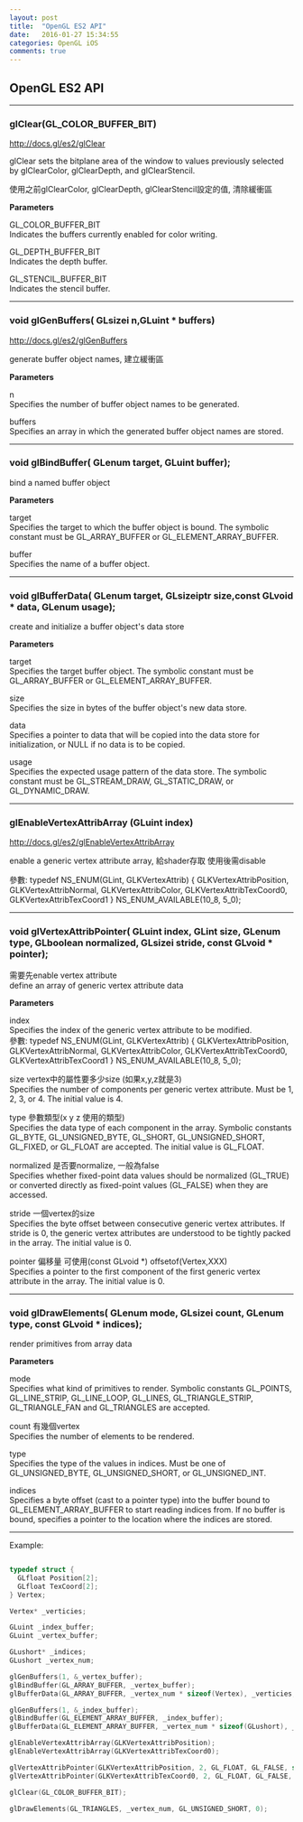 ```yaml
---
layout: post
title:  "OpenGL ES2 API"
date:   2016-01-27 15:34:55
categories: OpenGL iOS
comments: true
---
```


## OpenGL ES2 API

----------

### **glClear(GL_COLOR_BUFFER_BIT)**

<http://docs.gl/es2/glClear>

glClear sets the bitplane area of the window to values previously selected by glClearColor, glClearDepth, and glClearStencil.  

使用之前glClearColor, glClearDepth, glClearStencil設定的值, 清除緩衝區  

**Parameters**  

GL_COLOR_BUFFER_BIT  
Indicates the buffers currently enabled for color writing.

GL_DEPTH_BUFFER_BIT  
Indicates the depth buffer.

GL_STENCIL_BUFFER_BIT  
Indicates the stencil buffer.


----------

### **void glGenBuffers(	GLsizei  	n,GLuint *  	buffers)**

http://docs.gl/es2/glGenBuffers

generate buffer object names, 建立緩衝區  

**Parameters**  

n  
Specifies the number of buffer object names to be generated.  

buffers  
Specifies an array in which the generated buffer object names are stored.



----------

### **void glBindBuffer(	GLenum target, GLuint buffer);**

bind a named buffer object

**Parameters**  

target  
Specifies the target to which the buffer object is bound. The symbolic constant must be GL_ARRAY_BUFFER or GL_ELEMENT_ARRAY_BUFFER.  

buffer  
Specifies the name of a buffer object.  



----------

### **void glBufferData(	GLenum target, GLsizeiptr size,const GLvoid * data, GLenum usage);**

create and initialize a buffer object's data store

**Parameters**  

target  
Specifies the target buffer object. The symbolic constant must be GL_ARRAY_BUFFER or GL_ELEMENT_ARRAY_BUFFER.  

size  
Specifies the size in bytes of the buffer object's new data store.  

data  
Specifies a pointer to data that will be copied into the data store for initialization, or NULL if no data is to be copied.  

usage  
Specifies the expected usage pattern of the data store. The symbolic constant must be GL_STREAM_DRAW, GL_STATIC_DRAW, or GL_DYNAMIC_DRAW.  



----------

### **glEnableVertexAttribArray (GLuint index)**

http://docs.gl/es2/glEnableVertexAttribArray

enable a generic vertex attribute array, 給shader存取
使用後需disable

參數:
typedef NS_ENUM(GLint, GLKVertexAttrib)
{
    GLKVertexAttribPosition,
    GLKVertexAttribNormal,
    GLKVertexAttribColor,
    GLKVertexAttribTexCoord0,
    GLKVertexAttribTexCoord1
} NS_ENUM_AVAILABLE(10_8, 5_0);


----------

### **void glVertexAttribPointer( GLuint index, GLint size, GLenum type, GLboolean normalized, GLsizei stride, const GLvoid * pointer);**

需要先enable vertex attribute  
define an array of generic vertex attribute data  

**Parameters**  

index  
Specifies the index of the generic vertex attribute to be modified.  
參數:
typedef NS_ENUM(GLint, GLKVertexAttrib)
{
    GLKVertexAttribPosition,
    GLKVertexAttribNormal,
    GLKVertexAttribColor,
    GLKVertexAttribTexCoord0,
    GLKVertexAttribTexCoord1
} NS_ENUM_AVAILABLE(10_8, 5_0);

size vertex中的屬性要多少size (如果x,y,z就是3)  
Specifies the number of components per generic vertex attribute. Must be 1, 2, 3, or 4. The initial value is 4.  

type 參數類型(x y z 使用的類型)  
Specifies the data type of each component in the array. Symbolic constants GL_BYTE, GL_UNSIGNED_BYTE, GL_SHORT, GL_UNSIGNED_SHORT, GL_FIXED, or GL_FLOAT are accepted. The initial value is GL_FLOAT.  

normalized 是否要normalize, 一般為false  
Specifies whether fixed-point data values should be normalized (GL_TRUE) or converted directly as fixed-point values (GL_FALSE) when they are accessed.  

stride 一個vertex的size  
Specifies the byte offset between consecutive generic vertex attributes. If stride is 0, the generic vertex attributes are understood to be tightly packed in the array. The initial value is 0.  

pointer  偏移量 可使用(const GLvoid *) offsetof(Vertex,XXX)  
Specifies a pointer to the first component of the first generic vertex attribute in the array. The initial value is 0.  


----------

### **void glDrawElements( GLenum mode, GLsizei count, GLenum type, const GLvoid * indices);**

render primitives from array data  

**Parameters**  

mode  
Specifies what kind of primitives to render. Symbolic constants GL_POINTS, GL_LINE_STRIP, GL_LINE_LOOP, GL_LINES, GL_TRIANGLE_STRIP, GL_TRIANGLE_FAN and GL_TRIANGLES are accepted.  

count 有幾個vertex  
Specifies the number of elements to be rendered.  

type  
Specifies the type of the values in indices. Must be one of GL_UNSIGNED_BYTE, GL_UNSIGNED_SHORT, or GL_UNSIGNED_INT.  

indices  
Specifies a byte offset (cast to a pointer type) into the buffer bound to GL_ELEMENT_ARRAY_BUFFER to start reading indices from. If no buffer is bound, specifies a pointer to the location where the indices are stored.  



----------
Example:

```c

typedef struct {
  GLfloat Position[2];
  GLfloat TexCoord[2];
} Vertex;

Vertex* _verticies;

GLuint _index_buffer;
GLuint _vertex_buffer;

GLushort* _indices;
GLushort _vertex_num;

glGenBuffers(1, &_vertex_buffer);
glBindBuffer(GL_ARRAY_BUFFER, _vertex_buffer);
glBufferData(GL_ARRAY_BUFFER, _vertex_num * sizeof(Vertex), _verticies, GL_STATIC_DRAW);

glGenBuffers(1, &_index_buffer);
glBindBuffer(GL_ELEMENT_ARRAY_BUFFER, _index_buffer);
glBufferData(GL_ELEMENT_ARRAY_BUFFER, _vertex_num * sizeof(GLushort), _indices, GL_STATIC_DRAW);

glEnableVertexAttribArray(GLKVertexAttribPosition);
glEnableVertexAttribArray(GLKVertexAttribTexCoord0);

glVertexAttribPointer(GLKVertexAttribPosition, 2, GL_FLOAT, GL_FALSE, sizeof(Vertex), (const GLvoid *) offsetof(Vertex, Position));
glVertexAttribPointer(GLKVertexAttribTexCoord0, 2, GL_FLOAT, GL_FALSE, sizeof(Vertex), (const GLvoid *) offsetof(Vertex, TexCoord));

glClear(GL_COLOR_BUFFER_BIT);

glDrawElements(GL_TRIANGLES, _vertex_num, GL_UNSIGNED_SHORT, 0);

```